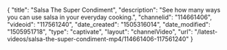 {
    "title": "Salsa The Super Condiment",
    "description": "See how many ways you can use salsa in your everyday cooking.",
    "channelid": "114661406",
    "videoid": "117561240",
    "date_created": "1505316014",
    "date_modified": "1505951718",
    "type": "captivate",
    "layout": "channelVideo",
    "url": "\/latest-videos\/salsa-the-super-condiment-mp4\/114661406-117561240"
}